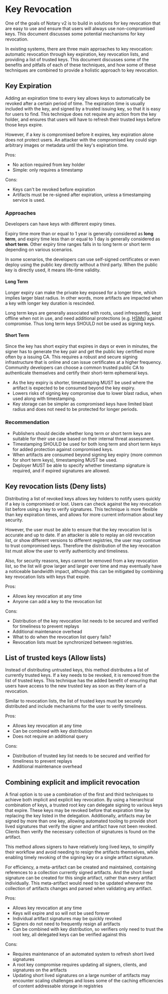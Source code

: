 # Key Revocation

One of the goals of Notary v2 is to build in solutions for key revocation that are easy to use and ensure that users will always use non-compromised keys. This document discusses some potential mechanisms for key revocation.

In existing systems, there are three main approaches to key revocation: automatic revocation through key expiration, key revocation lists, and providing a list of trusted keys. This document discusses some of the benefits and pitfalls of each of these techniques, and how some of these techniques are combined to provide a holistic approach to key revocation.


## Key Expiration

Adding an expiration time to every key allows keys to automatically be revoked after a certain period of time. The expiration time is usually included with the key, and signed by a trusted issuing key, so that it is easy for users to find. This technique does not require any action from the key holder, and ensures that users will have to refresh their trusted keys before those keys expire.

However, if a key is compromised before it expires, key expiration alone does not protect users. An attacker with the compromised key could sign arbitrary images or metadata until the key's expiration time.

Pros:
* No action required from key holder
* Simple: only requires a timestamp

Cons:
* Keys can't be revoked before expiration
* Artifacts must be re-signed after expiration, unless a timestamping service is used.

### Approaches

Developers can have keys with different expiry times.

Expiry time more than or equal to 1 year is generally considered as **long term**, and expiry time less than or equal to 1 day is generally considered as **short term**. Other expiry time ranges falls in to long term or short term depending on various scenarios.

In some scenarios, the developers can use self-signed certificates or even deploy using the public key directly without a third party. When the public key is directly used, it means life-time validity.

#### Long Term

Longer expiry can make the private key exposed for a longer time, which implies larger blast radius. In other words, more artifacts are impacted when a key with longer key duration is rescinded.

Long term keys are generally associated with roots, used infrequently, kept offline when not in use, and need additional protections (e.g. [HSMs](https://en.wikipedia.org/wiki/Hardware_security_module)) against compromise. Thus long term keys SHOULD not be used as signing keys.

#### Short Term

Since the key has short expiry that expires in days or even in minutes, the signer has to generate the key pair and get the public key certified more often by a issuing CA. This requires a robust and secure signing infrastructure that is online and can issue certificates at a higher frequency. Community developers can choose a common trusted public CA to authenticate themselves and certify their short-term ephemeral keys.

* As the key expiry is shorter, timestamping MUST be used where the artifact is expected to be consumed beyond the key expiry.
* Lowers risks of signing key compromise due to lower blast radius, when used along with timestamping.
* Key storage can be simpler as compromised keys have limited blast radius and does not need to be protected for longer periods.

### Recommendation

* Publishers should decide whether long term or short term keys are suitable for their use case based on their internal threat assessment.
* Timestamping SHOULD be used for both long term and short term keys for added protection against compromised keys.
* When artifacts are consumed beyond signing key expiry (more common for short term keys), timestamping MUST be used.
* Deployer MUST be able to specify whether timestamp signature is required, and if expired signatures are allowed.


## Key revocation lists (Deny lists)

Distributing a list of revoked keys allows key holders to notify users quickly if a key is compromised or lost. Users can check against the key revocation list before using a key to verify signatures. This technique is more flexible than key expiration times, and allows for more current information about key security.

However, the user must be able to ensure that the key revocation list is accurate and up to date. If an attacker is able to replay an old revocation list, or show different versions to different registries, the user may continue to trust compromised keys. Therefore the distribution of the key revocation list must allow the user to verify authenticity and timeliness.

Also, for security reasons, keys cannot be removed from a key revocation list, so the list will grow larger and larger over time and may eventually have a noticeable bandwidth impact, although this can be mitigated by combining key revocation lists with keys that expire.

Pros:
* Allows key revocation at any time
* Anyone can add a key to the revocation list

Cons:
* Distribution of the key revocation list needs to be secured and verified for timeliness to prevent replays
* Additional maintenance overhead
* What to do when the revocation list query fails?
* Revocation lists must be synchronized between registries.


## List of trusted keys (Allow lists)

Instead of distributing untrusted keys, this method distributes a list of currently trusted keys. If a key needs to be revoked, it is removed from the list of trusted keys. This technique has the added benefit of ensuring that users have access to the new trusted key as soon as they learn of a revocation.

Similar to revocation lists, the list of trusted keys must be securely distributed and include mechanisms for the user to verify timeliness.

Pros:
* Allows key revocation at any time
* Can be combined with key distribution
* Does not require an additional query

Cons:
* Distribution of trusted key list needs to be secured and verified for timeliness to prevent replays
* Additional maintenance overhead


## Combining explicit and implicit revocation

A final option is to use a combination of the first and third techniques to achieve both implicit and explicit key revocation. By using a hierarchical combination of keys, a trusted root key can delegate signing to various keys that expire. These keys may be revoked before that expiration time by replacing the key listed in the delegation. Additionally, artifacts may be signed by more than one key, allowing automated tooling to provide short lived signatures that verify the signer and artifact have not been revoked. Clients then verify the necessary collection of signatures is found on the artifact.

This method allows signers to have relatively long lived keys, to simplify their workflow and avoid needing to resign the artifacts themselves, while enabling timely revoking of the signing key or a single artifact signature.

For efficiency, a meta-artifact can be created and maintained, containing references to a collection currently signed artifacts. And the short lived signature can be created for this single artifact, rather than every artifact individually. This meta-artifact would need to be updated whenever the collection of artifacts changes and parsed when validating any artifact.

Pros:
* Allows key revocation at any time
* Keys will expire and so will not be used forever
* Individual artifact signatures may be quickly revoked
* Signers do not need to frequently resign all artifacts
* Can be combined with key distribution, so verifiers only need to trust the root key, all delegated keys can be verified against this

Cons:
* Requires maintenance of an automated system to refresh short lived signatures
* A root key compromise requires updating all signers, clients, and signatures on the artifacts
* Updating short lived signatures on a large number of artifacts may encounter scaling challenges and loses some of the caching efficiencies of content addressable storage in registries
